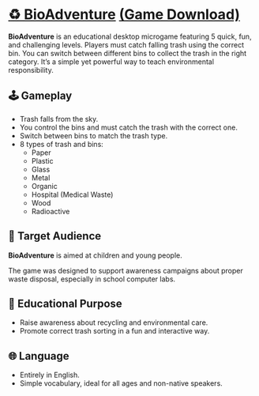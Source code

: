 # [♻️ BioAdventure](https://github.com/CaioLatini/BioAdventure/blob/main/BioAdventureInstall.exe) [(Game Download)](https://github.com/CaioLatini/BioAdventure/blob/main/BioAdventureInstall.exe)

**BioAdventure** is an educational desktop microgame featuring 5 quick, fun, and challenging levels. Players must catch falling trash using the correct bin. You can switch between different bins to collect the trash in the right category. It’s a simple yet powerful way to teach environmental responsibility.

## 🕹️ Gameplay

- Trash falls from the sky.
- You control the bins and must catch the trash with the correct one.
- Switch between bins to match the trash type.
- 8 types of trash and bins:
  - Paper
  - Plastic
  - Glass
  - Metal
  - Organic
  - Hospital (Medical Waste)
  - Wood
  - Radioactive

## 🎯 Target Audience

**BioAdventure** is aimed at children and young people.

The game was designed to support awareness campaigns about proper waste disposal, especially in school computer labs.

## 🌱 Educational Purpose

- Raise awareness about recycling and environmental care.
- Promote correct trash sorting in a fun and interactive way.

## 🌐 Language

- Entirely in English.
- Simple vocabulary, ideal for all ages and non-native speakers.
